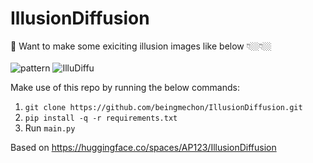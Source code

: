 # IllusionDiffusion

💫 Want to make some exiciting illusion images like below 👇🏼👇🏼
<br />
<br />
![pattern](https://github.com/beingmechon/IllusionDiffusion/assets/52150592/08cf88a7-2615-4a0d-9512-1d8d57334237)
![IlluDiffu](https://github.com/beingmechon/IllusionDiffusion/assets/52150592/cb72fdc1-7ac7-4b48-a023-a743bfbbc282)


Make use of this repo by running the below commands:
1. `git clone https://github.com/beingmechon/IllusionDiffusion.git`
2. `pip install -q -r requirements.txt`
3. Run `main.py`

Based on https://huggingface.co/spaces/AP123/IllusionDiffusion
